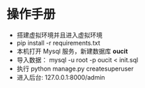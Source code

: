 # 操作手册

 - 搭建虚拟环境并且进入虚拟环境
 - pip install -r requirements.txt
 - 本机打开 Mysql 服务，新建数据库 **oucit**
 - 导入数据： mysql -u root -p oucit < init.sql
 - 执行 python manage.py createsuperuser
 - 进入后台: 127.0.0.1:8000/admin